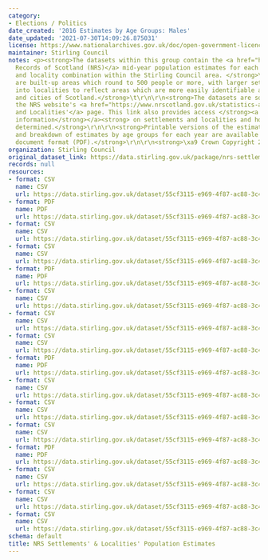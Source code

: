 ```yaml
---
category:
- Elections / Politics
date_created: '2016 Estimates by Age Groups: Males'
date_updated: '2021-07-30T14:09:26.875031'
license: https://www.nationalarchives.gov.uk/doc/open-government-licence/version/3/
maintainer: Stirling Council
notes: <p><strong>The datasets within this group contain the <a href="https://www.nrscotland.gov.uk/">National
  Records of Scotland (NRS)</a> mid-year population estimates for each settlement
  and locality combination within the Stirling Council area. </strong>\r\n\r\n<strong>Settlements
  are built-up areas which round to 500 people or more, with larger settlements divided
  into localities to reflect areas which are more easily identifiable as the towns
  and cities of Scotland.</strong>\t\r\n\r\n<strong>The datasets are sourced from
  the NRS website's <a href="https://www.nrscotland.gov.uk/statistics-and-data/statistics/statistics-by-theme/population/population-estimates/settlements-and-localities">Settlements
  and Localities'</a> page. This link also provides access </strong><a href="https://www.nrscotland.gov.uk/statistics-and-data/statistics/statistics-by-theme/population/population-estimates/special-area-population-estimates/settlements-and-localities/background-information"><strong>background
  information</strong></a><strong> on settlements and localities and how they are
  determined.</strong>\r\n\r\n<strong>Printable versions of the estimates\u2019 summary
  and breakdown of estimates by age groups for each year are available in portable
  document format (PDF).</strong>\r\n\r\n<strong>\xa9 Crown Copyright 2018, 2022</strong></p>
organization: Stirling Council
original_dataset_link: https://data.stirling.gov.uk/package/nrs-settlements-localities-population-estimates
records: null
resources:
- format: CSV
  name: CSV
  url: https://data.stirling.gov.uk/dataset/55cf3115-e969-4f87-ac88-3c4f95705e4a/resource/1e657968-3580-43d9-adb4-d6190730d78f/download/20220411-stirling-nrs-localities-population-estimates-by-age-group-2016-males.csv
- format: PDF
  name: PDF
  url: https://data.stirling.gov.uk/dataset/55cf3115-e969-4f87-ac88-3c4f95705e4a/resource/695723e1-a134-4591-93c6-1d9449ba6c67/download/20220411-stirling-nrs-localities-population-estimates-by-age-group-2016.pdf
- format: CSV
  name: CSV
  url: https://data.stirling.gov.uk/dataset/55cf3115-e969-4f87-ac88-3c4f95705e4a/resource/c7e28620-3380-4f2b-a5bd-0ad96b2f55ba/download/20220411-stirling-nrs-localities-population-estimates-by-age-group-2016-females.csv
- format: CSV
  name: CSV
  url: https://data.stirling.gov.uk/dataset/55cf3115-e969-4f87-ac88-3c4f95705e4a/resource/1ac9ab09-239a-43fe-8be8-48bf0646cdbd/download/20220411-stirling-nrs-localities-population-estimates-by-age-group-2016-all-.csv
- format: PDF
  name: PDF
  url: https://data.stirling.gov.uk/dataset/55cf3115-e969-4f87-ac88-3c4f95705e4a/resource/cc12c2dd-4749-421a-8cde-4a3936b8da97/download/20220511-stirling-nrs-localities-population-estimates-2016.pdf
- format: CSV
  name: CSV
  url: https://data.stirling.gov.uk/dataset/55cf3115-e969-4f87-ac88-3c4f95705e4a/resource/35e12524-e933-4686-850c-775a63a35048/download/20220511-stirling-nrs-localities-population-estimates-2016-males.csv
- format: CSV
  name: CSV
  url: https://data.stirling.gov.uk/dataset/55cf3115-e969-4f87-ac88-3c4f95705e4a/resource/b345722a-f630-4744-9527-2c060d71192e/download/20220511-stirling-nrs-localities-population-estimates-2016-females.csv
- format: CSV
  name: CSV
  url: https://data.stirling.gov.uk/dataset/55cf3115-e969-4f87-ac88-3c4f95705e4a/resource/6c115194-4c4a-4de8-a9e0-3ce9e6cd1b3a/download/20220511-stirling-nrs-localities-population-estimates-2016-all.csv
- format: PDF
  name: PDF
  url: https://data.stirling.gov.uk/dataset/55cf3115-e969-4f87-ac88-3c4f95705e4a/resource/ea600dcc-f52c-4669-9a35-a7413c161ddc/download/20220408-stirling-nrs-localities-population-estimates-by-age-group-2020.pdf
- format: CSV
  name: CSV
  url: https://data.stirling.gov.uk/dataset/55cf3115-e969-4f87-ac88-3c4f95705e4a/resource/0dac10c0-e267-429b-b2f3-d16bf7df1993/download/20220408-stirling-nrs-localities-population-estimates-by-age-group-2020-males.csv
- format: CSV
  name: CSV
  url: https://data.stirling.gov.uk/dataset/55cf3115-e969-4f87-ac88-3c4f95705e4a/resource/d17a4ef3-ca32-4195-961a-f89be876d343/download/20220408-stirling-nrs-localities-population-estimates-by-age-group-2020-females.csv
- format: CSV
  name: CSV
  url: https://data.stirling.gov.uk/dataset/55cf3115-e969-4f87-ac88-3c4f95705e4a/resource/c8470ddd-574f-49c0-bbee-b662466d1030/download/20220408-stirling-nrs-localities-population-estimates-by-age-group-2020-all.csv
- format: PDF
  name: PDF
  url: https://data.stirling.gov.uk/dataset/55cf3115-e969-4f87-ac88-3c4f95705e4a/resource/4073f994-48b5-4183-b3e4-a3185c547e16/download/20220511-stirling-nrs-localities-population-estimates-2020.pdf
- format: CSV
  name: CSV
  url: https://data.stirling.gov.uk/dataset/55cf3115-e969-4f87-ac88-3c4f95705e4a/resource/5c9f87a6-c674-42d1-a0ee-61bbb017e7ad/download/20220511-stirling-nrs-localities-population-estimates-2020-males.csv
- format: CSV
  name: CSV
  url: https://data.stirling.gov.uk/dataset/55cf3115-e969-4f87-ac88-3c4f95705e4a/resource/1242608d-a6bd-4f09-a78a-a44f6fe94b6c/download/20220511-stirling-nrs-localities-population-estimates-2020-females.csv
- format: CSV
  name: CSV
  url: https://data.stirling.gov.uk/dataset/55cf3115-e969-4f87-ac88-3c4f95705e4a/resource/fdb87f88-9f6b-4b2c-9e85-0613759ffe29/download/20220511-stirling-nrs-localities-population-estimates-2020-all.csv
schema: default
title: NRS Settlements' & Localities' Population Estimates
---
```

